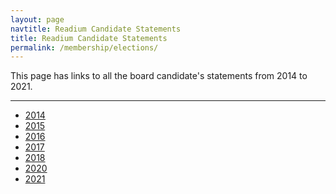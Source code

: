 ```yaml
---
layout: page
navtitle: Readium Candidate Statements
title: Readium Candidate Statements
permalink: /membership/elections/
---
```

This page has links to all the board candidate's statements from 2014 to 2021.
<hr>
    
 - [2014](./2014/)
 - [2015](./2015/)    
 - [2016](./2016/)    
 - [2017](./2017/) 
 - [2018](./2018/)  
 - [2020](./2020/)
 - [2021](./2021/)